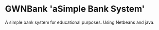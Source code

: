 # GWNBank 'aSimple Bank System'
<p>A simple bank system for educational purposes. Using Netbeans and java.</p>
